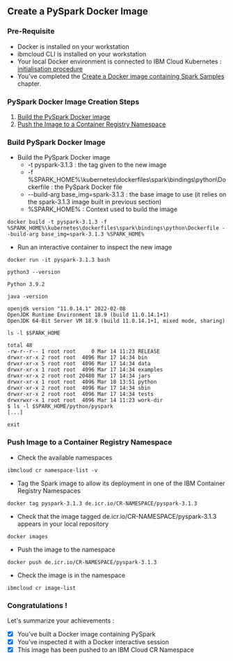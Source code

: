 
## Create a PySpark Docker Image

### Pre-Requisite
* Docker is installed on your workstation
* ibmcloud CLI is installed on your workstation
* Your local Docker environment is connected to IBM Cloud Kubernetes : [initialisation procedure](../0_cheat_sheets/connect_local_docker_to_cloud_k8s.md)
* You've completed the [Create a Docker image containing Spark Samples](../2_create_sparksample_image/README.md) chapter.

### PySpark Docker Image Creation Steps
1. [Build the PySpark Docker image](#build-pyspark-docker-image)
2. [Push the Image to a Container Registry Namespace](#push-image-to-a-container-registry-namespace)

### Build PySpark Docker Image

* Build the PySpark Docker image
  + -t pyspark-3.1.3 : the tag given to the new image
  + -f %SPARK_HOME%\kubernetes\dockerfiles\spark\bindings\python\Dockerfile : the PySpark Docker file
  + --build-arg base_img=spark-3.1.3 : the base image to use (it relies on the spark-3.1.3 image built in previous section)
  + %SPARK_HOME% : Context used to build the image 
```
docker build -t pyspark-3.1.3 -f %SPARK_HOME%\kubernetes\dockerfiles\spark\bindings\python\Dockerfile --build-arg base_img=spark-3.1.3 %SPARK_HOME%
```

* Run an interactive container to inspect the new image
```
docker run -it pyspark-3.1.3 bash
```
```
python3 --version
```
```
Python 3.9.2
```
```
java -version
```
```
openjdk version "11.0.14.1" 2022-02-08
OpenJDK Runtime Environment 18.9 (build 11.0.14.1+1)
OpenJDK 64-Bit Server VM 18.9 (build 11.0.14.1+1, mixed mode, sharing)
```
```
ls -l $SPARK_HOME
```
```
total 48
-rw-r--r-- 1 root root     0 Mar 14 11:23 RELEASE
drwxr-xr-x 2 root root  4096 Mar 17 14:34 bin
drwxr-xr-x 5 root root  4096 Mar 17 14:34 data
drwxr-xr-x 1 root root  4096 Mar 17 14:34 examples
drwxr-xr-x 2 root root 20480 Mar 17 14:34 jars
drwxr-xr-x 1 root root  4096 Mar 18 13:51 python
drwxr-xr-x 2 root root  4096 Mar 17 14:34 sbin
drwxr-xr-x 2 root root  4096 Mar 17 14:34 tests
drwxrwxr-x 1 root root  4096 Mar 14 11:23 work-dir
$ ls -l $SPARK_HOME/python/pyspark
[...]
```
```
exit
```

### Push Image to a Container Registry Namespace

* Check the available namespaces
```
ibmcloud cr namespace-list -v
```
* Tag the Spark image to allow its deployment in one of the IBM Container Registry Namespaces
```
docker tag pyspark-3.1.3 de.icr.io/CR-NAMESPACE/pyspark-3.1.3
```
* Check that the image tagged de.icr.io/CR-NAMESPACE/pyspark-3.1.3 appears in your local repository
```
docker images
```
* Push the image to the namespace
```
docker push de.icr.io/CR-NAMESPACE/pyspark-3.1.3
```
* Check the image is in the namespace
```
ibmcloud cr image-list
```

### Congratulations !

Let's summarize your achievements :

- [x] You've built a Docker image containing PySpark 
- [x] You've inspected it with a Docker interactive session
- [x] This image has been pushed to an IBM Cloud CR Namespace